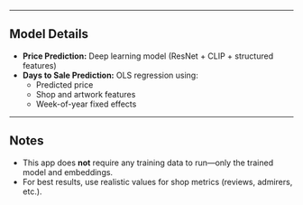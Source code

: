 
---

## Model Details

- **Price Prediction:** Deep learning model (ResNet + CLIP + structured features)
- **Days to Sale Prediction:** OLS regression using:
  - Predicted price
  - Shop and artwork features
  - Week-of-year fixed effects

---

## Notes

- This app does **not** require any training data to run—only the trained model and embeddings.
- For best results, use realistic values for shop metrics (reviews, admirers, etc.).
